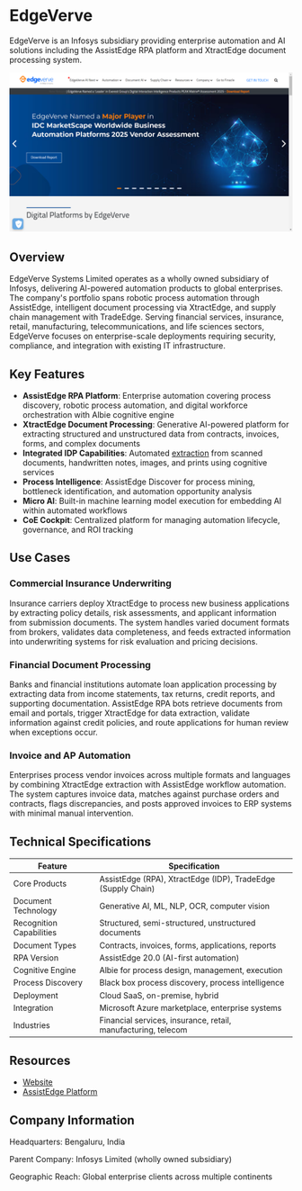 # EdgeVerve

EdgeVerve is an Infosys subsidiary providing enterprise automation and AI solutions including the AssistEdge RPA platform and XtractEdge document processing system.

![EdgeVerve](assets/edgeverve.png)


## Overview

EdgeVerve Systems Limited operates as a wholly owned subsidiary of Infosys, delivering AI-powered automation products to global enterprises. The company's portfolio spans robotic process automation through AssistEdge, intelligent document processing via XtractEdge, and supply chain management with TradeEdge. Serving financial services, insurance, retail, manufacturing, telecommunications, and life sciences sectors, EdgeVerve focuses on enterprise-scale deployments requiring security, compliance, and integration with existing IT infrastructure.

## Key Features

- **AssistEdge RPA Platform**: Enterprise automation covering process discovery, robotic process automation, and digital workforce orchestration with Albie cognitive engine
- **XtractEdge Document Processing**: Generative AI-powered platform for extracting structured and unstructured data from contracts, invoices, forms, and complex documents
- **Integrated IDP Capabilities**: Automated [extraction](../../capabilities/extraction/index.md) from scanned documents, handwritten notes, images, and prints using cognitive services
- **Process Intelligence**: AssistEdge Discover for process mining, bottleneck identification, and automation opportunity analysis
- **Micro AI**: Built-in machine learning model execution for embedding AI within automated workflows
- **CoE Cockpit**: Centralized platform for managing automation lifecycle, governance, and ROI tracking

## Use Cases

### Commercial Insurance Underwriting

Insurance carriers deploy XtractEdge to process new business applications by extracting policy details, risk assessments, and applicant information from submission documents. The system handles varied document formats from brokers, validates data completeness, and feeds extracted information into underwriting systems for risk evaluation and pricing decisions.

### Financial Document Processing

Banks and financial institutions automate loan application processing by extracting data from income statements, tax returns, credit reports, and supporting documentation. AssistEdge RPA bots retrieve documents from email and portals, trigger XtractEdge for data extraction, validate information against credit policies, and route applications for human review when exceptions occur.

### Invoice and AP Automation

Enterprises process vendor invoices across multiple formats and languages by combining XtractEdge extraction with AssistEdge workflow automation. The system captures invoice data, matches against purchase orders and contracts, flags discrepancies, and posts approved invoices to ERP systems with minimal manual intervention.

## Technical Specifications

| Feature | Specification |
|---------|---------------|
| Core Products | AssistEdge (RPA), XtractEdge (IDP), TradeEdge (Supply Chain) |
| Document Technology | Generative AI, ML, NLP, OCR, computer vision |
| Recognition Capabilities | Structured, semi-structured, unstructured documents |
| Document Types | Contracts, invoices, forms, applications, reports |
| RPA Version | AssistEdge 20.0 (AI-first automation) |
| Cognitive Engine | Albie for process design, management, execution |
| Process Discovery | Black box process discovery, process intelligence |
| Deployment | Cloud SaaS, on-premise, hybrid |
| Integration | Microsoft Azure marketplace, enterprise systems |
| Industries | Financial services, insurance, retail, manufacturing, telecom |

## Resources

- [Website](https://www.edgeverve.com)
- [AssistEdge Platform](https://www.edgeverve.com/assistedge/)

## Company Information

Headquarters: Bengaluru, India

Parent Company: Infosys Limited (wholly owned subsidiary)

Geographic Reach: Global enterprise clients across multiple continents

